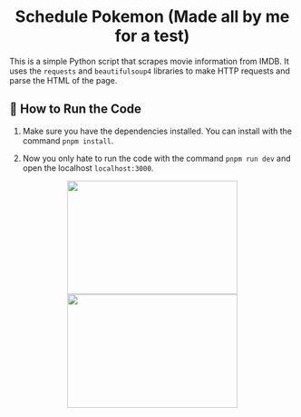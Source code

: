 <h1 align="center">Schedule Pokemon (Made all by me for a test)</h1>

This is a simple Python script that scrapes movie information from IMDB. It uses the `requests` and `beautifulsoup4` libraries to make HTTP requests and parse the HTML of the page.

## 🚀 How to Run the Code

1. Make sure you have the dependencies installed. You can install with the command `pnpm install`.

2. Now you only hate to run the code with the command `pnpm run dev` and open the localhost `localhost:3000`.

<div align="center">
  <img height="200" width="300" src="https://i.ibb.co/ch31swW/imagem-2024-06-04-124625542.png" />
  <img height="200" width="300" src="https://i.ibb.co/nBT0Ny5/imagem-2024-06-04-125223960.png" />
</div>
